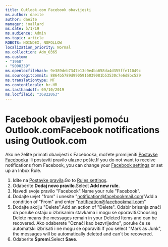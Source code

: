 ```yaml
---
title: Outlook.com Facebook obavijesti
ms.author: daeite
author: daeite
manager: joallard
ms.date: 5/1/19
ms.audience: Admin
ms.topic: article
ROBOTS: NOINDEX, NOFOLLOW
localization_priority: Normal
ms.collection: Adm_O365
ms.custom:
- "1968"
- "9000339"
ms.openlocfilehash: 9e389deb7347e13c0e4ba658da4d355ffe11049c
ms.sourcegitcommit: 8864b5789d9905916039081b53530c7e6d8bc529
ms.translationtype: MT
ms.contentlocale: hr-HR
ms.lasthandoff: 09/10/2019
ms.locfileid: "36822063"
---
```

# <a name="facebook-notifications-using-outlookcom"></a><span data-ttu-id="e7f2e-102">Facebook obavijesti pomoću Outlook.com</span><span class="sxs-lookup"><span data-stu-id="e7f2e-102">Facebook notifications using Outlook.com</span></span>

<span data-ttu-id="e7f2e-103">Ako ne želite primati obavijesti s Facebooka, možete promijeniti [Postavke Facebooka](https://aka.ms/facebook-notifications-settings) ili postaviti pravilo ulazne pošte.</span><span class="sxs-lookup"><span data-stu-id="e7f2e-103">If you do not want to receive notifications from Facebook, you can change your [Facebook settings](https://aka.ms/facebook-notifications-settings) or set up an Inbox Rule.</span></span>

1. <span data-ttu-id="e7f2e-104">Idite na [Postavke pravila](https://outlook.live.com/mail/options/mail/rules/inboxRules).</span><span class="sxs-lookup"><span data-stu-id="e7f2e-104">Go to [Rules settings](https://outlook.live.com/mail/options/mail/rules/inboxRules).</span></span>
1. <span data-ttu-id="e7f2e-105">Odaberite **Dodaj novo pravilo**.</span><span class="sxs-lookup"><span data-stu-id="e7f2e-105">Select **Add new rule**.</span></span>
1. <span data-ttu-id="e7f2e-106">Navedi svoje pravilo "Facebook".</span><span class="sxs-lookup"><span data-stu-id="e7f2e-106">Name your rule "Facebook".</span></span>
1. <span data-ttu-id="e7f2e-107">Dodajte uvjet "from" i unesite "notification@facebookmail.com"</span><span class="sxs-lookup"><span data-stu-id="e7f2e-107">Add a condition of "From" and enter "notification@facebookmail.com"</span></span>
1. <span data-ttu-id="e7f2e-108">Dodajte akciju "Delete".</span><span class="sxs-lookup"><span data-stu-id="e7f2e-108">Add an action of "Delete".</span></span> <span data-ttu-id="e7f2e-109">Odabir brisanja znači da poruke ostaju u izbrisanim stavkama i mogu se oporaviti.</span><span class="sxs-lookup"><span data-stu-id="e7f2e-109">Choosing Delete means the messages remain in your Deleted Items and can be recovered.</span></span> <span data-ttu-id="e7f2e-110">Ako odaberete "Označi kao bezvrijedno", poruke će se automatski izbrisati i ne mogu se oporaviti.</span><span class="sxs-lookup"><span data-stu-id="e7f2e-110">If you select "Mark as Junk", the messages will be automatically deleted and can't be recovered.</span></span>
1. <span data-ttu-id="e7f2e-111">Odaberite **Spremi**.</span><span class="sxs-lookup"><span data-stu-id="e7f2e-111">Select **Save**.</span></span>